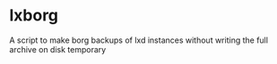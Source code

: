 # lxborg
A script to make borg backups of lxd instances without writing the full archive on disk temporary
